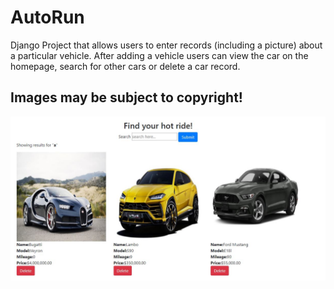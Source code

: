 # AutoRun
Django Project that allows users to enter records (including a picture) about a particular vehicle. After adding a vehicle users can view the car on the homepage, search for other cars or delete a car record.

## Images may be subject to copyright!

![alt text](https://raw.githubusercontent.com/Munanga/AutoRun/master/screenShots/search.JPG)
